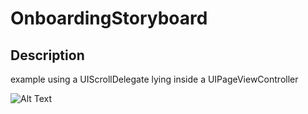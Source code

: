 # OnboardingStoryboard

## Description

example using a UIScrollDelegate lying inside a UIPageViewController

![Alt Text](example.gif)
